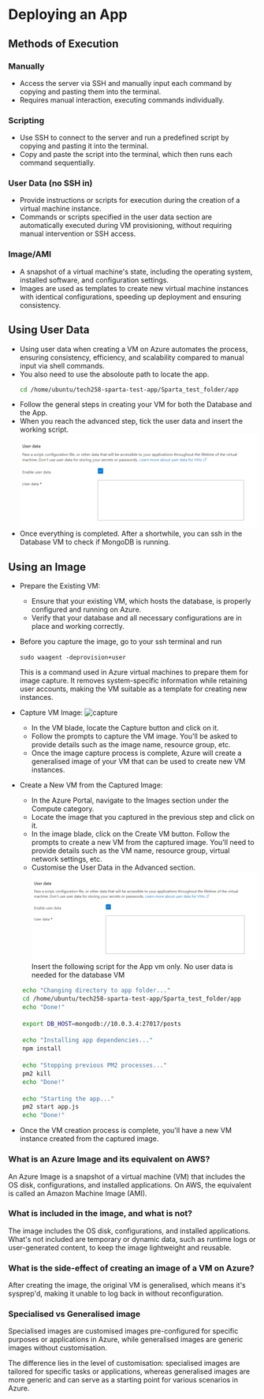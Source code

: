# Deploying an App

## Methods of Execution

### Manually 
- Access the server via SSH and manually input each command by copying and pasting them into the terminal.
- Requires manual interaction, executing commands individually.

### Scripting 
-  Use SSH to connect to the server and run a predefined script by copying and pasting it into the terminal.
-  Copy and paste the script into the terminal, which then runs each command sequentially.

### User Data (no SSH in)
-  Provide instructions or scripts for execution during the creation of a virtual machine instance.
-  Commands or scripts specified in the user data section are automatically executed during VM provisioning, without requiring manual intervention or SSH access.

### Image/AMI
-  A snapshot of a virtual machine's state, including the operating system, installed software, and configuration settings.
-  Images are used as templates to create new virtual machine instances with identical configurations, speeding up deployment and ensuring consistency.

## Using User Data 
-  Using user data when creating a VM on Azure automates the process, ensuring consistency, efficiency, and scalability compared to manual input via shell commands.
- You also need to use the absoloute path to locate the app.
  ```bash 
  cd /home/ubuntu/tech258-sparta-test-app/Sparta_test_folder/app
  ```
- Follow the general steps in creating your VM for both the Database and the App. 
- When you reach the advanced step, tick the user data and insert the working script.
  ![user-data](images/user-data.png)
- Once everything is completed. After a shortwhile, you can ssh in the Database VM to check if MongoDB is running.

## Using an Image 

- Prepare the Existing VM:
     -    Ensure that your existing VM, which hosts the database, is properly configured and running on Azure.
     -   Verify that your database and all necessary configurations are in place and working correctly.
- Before you capture the image, go to your ssh terminal and run 
  
   ``` sudo waagent -deprovision+user ``` 
   
   This is a command used in Azure virtual machines to prepare them for image capture. It removes system-specific information while retaining user accounts, making the VM suitable as a template for creating new instances.

-    Capture VM Image:
  ![capture](images/capture.png)
     -  In the VM blade, locate the Capture button and click on it.
     -   Follow the prompts to capture the VM image. You'll be asked to provide details such as the image name, resource group, etc.
     -   Once the image capture process is complete, Azure will create a generalised image of your VM that can be used to create new VM instances.
- Create a New VM from the Captured Image:
    -    In the Azure Portal, navigate to the Images section under the Compute category.
     -   Locate the image that you captured in the previous step and click on it.
     -   In the image blade, click on the Create VM button.
        Follow the prompts to create a new VM from the captured image. You'll need to provide details such as the VM name, resource group, virtual network settings, etc.
     -   Customise the User Data in the Advanced section.
  ![user-data](images/user-data.png)
  Insert the following script for the App vm only. No user data is needed for the database VM
```bash 
    echo "Changing directory to app folder..."
    cd /home/ubuntu/tech258-sparta-test-app/Sparta_test_folder/app
    echo "Done!"

    export DB_HOST=mongodb://10.0.3.4:27017/posts

    echo "Installing app dependencies..."
    npm install

    echo "Stopping previous PM2 processes..."
    pm2 kill
    echo "Done!"

    echo "Starting the app..."
    pm2 start app.js
    echo "Done!"
``` 

 -   Once the VM creation process is complete, you'll have a new VM instance created from the captured image.

### What is an Azure Image and its equivalent on AWS?

An Azure Image is a snapshot of a virtual machine (VM) that includes the OS disk, configurations, and installed applications. On AWS, the equivalent is called an Amazon Machine Image (AMI).

### What is included in the image, and what is not?

The image includes the OS disk, configurations, and installed applications. What's not included are temporary or dynamic data, such as runtime logs or user-generated content, to keep the image lightweight and reusable.

### What is the side-effect of creating an image of a VM on Azure?
    
After creating the image, the original VM is generalised, which means it's sysprep'd, making it unable to log back in without reconfiguration.   

### Specialised vs Generalised image

Specialised images are customised images pre-configured for specific purposes or applications in Azure, while generalised images are generic images without customisation.

The difference lies in the level of customisation: specialised images are tailored for specific tasks or applications, whereas generalised images are more generic and can serve as a starting point for various scenarios in Azure.






